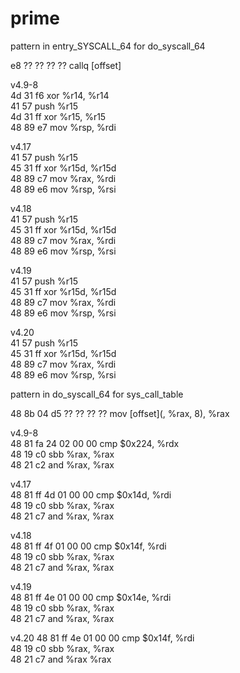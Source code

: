 # prime

pattern in entry_SYSCALL_64 for do_syscall_64

e8 ?? ?? ?? ??  callq [offset]

v4.9-8  
4d 31 f6	  xor %r14, %r14  
41 57		    push %r15  
4d 31 ff	  xor %r15, %r15  
48 89 e7	  mov %rsp, %rdi  

v4.17  
41 57		    push %r15  
45 31 ff	  xor %r15d, %r15d  
48 89 c7	  mov %rax, %rdi  
48 89 e6	  mov %rsp, %rsi  

v4.18  
41 57		    push %r15  
45 31 ff	  xor %r15d, %r15d  
48 89 c7	  mov %rax, %rdi  
48 89 e6	  mov %rsp, %rsi  

v4.19  
41 57		    push %r15  
45 31 ff	  xor %r15d, %r15d  
48 89 c7	  mov %rax, %rdi  
48 89 e6	  mov %rsp, %rsi  

v4.20  
41 57		    push %r15  
45 31 ff	  xor %r15d, %r15d  
48 89 c7	  mov %rax, %rdi  
48 89 e6	  mov %rsp, %rsi  

pattern in do_syscall_64 for sys_call_table

48 8b 04 d5 ?? ?? ?? ?? mov [offset](, %rax, 8), %rax

v4.9-8  
48 81 fa 24 02 00 00	cmp $0x224, %rdx  
48 19 c0       	  	  sbb %rax, %rax  
48 21 c2		          and %rax, %rax  

v4.17  
48 81 ff 4d 01 00 00	cmp $0x14d, %rdi  
48 19 c0       	  	  sbb %rax, %rax  
48 21 c7		          and %rax, %rax  

v4.18  
48 81 ff 4f 01 00 00	cmp $0x14f, %rdi  
48 19 c0       	  	   sbb %rax, %rax  
48 21 c7		            and %rax, %rax  

v4.19  
48 81 ff 4e 01 00 00	cmp $0x14e, %rdi  
48 19 c0       	  	  sbb %rax, %rax  
48 21 c7		          and %rax, %rax  

v4.20
48 81 ff 4e 01 00 00	cmp $0x14f, %rdi  
48 19 c0       	  	  sbb %rax, %rax  
48 21 c7		          and %rax %rax  

